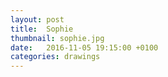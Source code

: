 ```yaml
---
layout: post
title:  Sophie
thumbnail: sophie.jpg
date:   2016-11-05 19:15:00 +0100
categories: drawings
---
```

